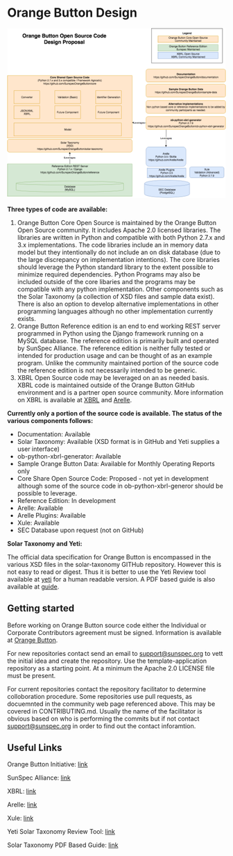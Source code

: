 # Orange Button Design

![OrangeButtonDesign](docs/OrangeButtonDesign.png)

**Three types of code are available:**

1. Orange Button Core Open Source is maintained by the Orange Button Open Source community.  It includes Apache 2.0 licensed libraries.  The libraries are written in Python and compatible with both Python 2.7.x and 3.x implementations.  The code libraries include an in memory data model but they intentionally do not include an on disk database (due to the large discrepancy on implementation intentions).  The core libraries should leverage the Python standard library to the extent possible to minimize required dependencies.  Python Programs may also be included outside of the core libaries and the programs may be compatible with any python implementation.  Other components such as the Solar Taxonomy (a collection of XSD files and sample data exist).  There is also an option to develop alternative implementations in other programming languages although no other implementation currently exists.
2. Orange Button Reference edition is an end to end working REST server programmed in Python using the Django framework running on a MySQL database.  The reference edition is primarily built and operated by SunSpec Alliance.  The reference edition is neither fully tested or intended for production usage and can be thought of as an example program.  Unlike the community maintained portion of the source code the reference edition is not necessarily intended to be generic.
3. XBRL Open Source code may be leveraged on an as needed basis.  XBRL code is maintained outside of the Orange Button GitHub environment and is a partner open source community.  More information on XBRL is available at [XBRL](https://www.xbrl.org/) and [Arelle](http://arelle.org/).

**Currently only a portion of the source code is available.  The status of the various components follows:**

- Documentation: Available
- Solar Taxonomy: Available (XSD format is in GitHub and Yeti supplies a user interface)
- ob-python-xbrl-generator: Available
- Sample Orange Button Data: Available for Monthly Operating Reports only
- Core Share Open Source Code: Proposed - not yet in development although some of the source code in ob-python-xbrl-generor should be possible to leverage.
- Reference Edition: In development
- Arelle: Available
- Arelle Plugins: Available
- Xule: Available
- SEC Database upon request (not on GitHub)

**Solar Taxonomy and Yeti:**

The official data specification for Orange Button is encompassed in the various XSD files in the solar-taxonomy GITHub repository.  However this is not easy to read or digest.  Thus it is better to use the Yeti Review tool available at [yeti](https://yeti1.corefiling.com/) for a human readable version.  A PDF based guide is also available at [guide](https://sunspec.org/wp-content/uploads/2017/10/OrangeButtonTaxonomyGuideMay2018.pdf).

## Getting started

Before working on Orange Button source code either the Individual or Corporate Contributors agreement must be signed.  Information is available at [Orange Button](https://sunspec.org/ob-open-source-community/).

For new repositories contact send an email to support@sunspec.org to vett the initial idea and create the repository.  Use the template-application repository as a starting point.  At a minimum the Apache 2.0 LICENSE file must be present.

For current repositories contact the repository facilitator to determine colloboration procedure.  Some repositories use pull requests, as docuemnted in the community web page referenced above.  This may be covered in CONTRIBUTING.md.  Usually the name of the facilitator is obvious based on who is performing the commits but if not contact support@sunspec.org in order to find out the contact inforamtion.

## Useful Links

Orange Button Initiative: [link](https://orangebuttondata.org/)

SunSpec Alliance: [link](https://sunspec.org/)

XBRL: [link](https://www.xbrl.org/)

Arelle: [link](http://arelle.org/)

Xule: [link](https://github.com/DataQualityCommittee/dqc_us_rules/)

Yeti Solar Taxonomy Review Tool: [link](https://yeti1.corefiling.com/)

Solar Taxonomy PDF Based Guide: [link](https://sunspec.org/wp-content/uploads/2017/10/OrangeButtonTaxonomyGuideMay2018.pdf)
